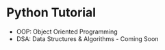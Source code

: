 Python Tutorial
===
- OOP: Object Oriented Programming
- DSA: Data Structures & Algorithms - Coming Soon
